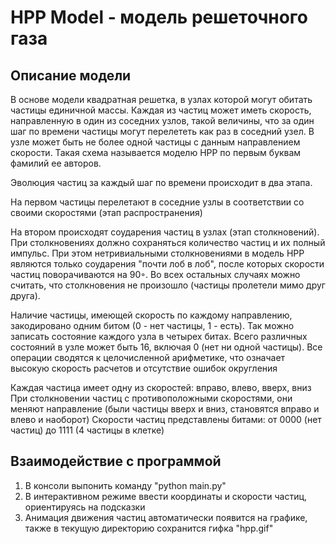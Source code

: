 # HPP Model - модель решеточного газа

## Описание модели
В основе модели квадратная решетка, в узлах которой могут обитать частицы единичной массы. Каждая из частиц может иметь скорость, направленную в один из соседних узлов, такой величины, что за один шаг по времени частицы могут перелететь как раз в соседний узел. В узле может быть не более одной частицы с данным направлением скорости. Такая схема называется моделю HPP по первым буквам фамилий ее авторов.

Эволюция частиц за каждый шаг по времени происходит в два этапа.

На первом частицы перелетают в соседние узлы в соответствии со своими скоростями (этап распространения)

На втором происходят соударения частиц в узлах (этап столкновений). При столкновениях должно сохраняться количество частиц и их полный импульс. При этом нетривиальными столкновениями в модель HPP являются только соударения "почти лоб в лоб", после которых скорости частиц поворачиваются на 90◦. Во всех остальных случаях можно считать, что столкновения не произошло (частицы пролетели мимо друг друга).

Наличие частицы, имеющей скорость по каждому направлению, закодировано одним битом (0 - нет частицы, 1 - есть). Так можно записать состояние каждого узла в четырех битах. Всего различных состояний в узле может быть 16, включая 0 (нет ни одной частицы). Все операции сводятся к целочисленной арифметике, что означает высокую скорость расчетов и отсутствие ошибок округления

Каждая частица имеет одну из скоростей: вправо, влево, вверх, вниз
При столкновении частиц с противоположными скоростями, они меняют направление (были частицы вверх и вниз, становятся вправо и влево и наоборот)
Скорости частиц представлены битами: от 0000 (нет частиц) до 1111 (4 частицы в клетке)

## Взаимодействие с программой
1. В консоли выпонить команду "python main.py"
2. В интерактивном режиме ввести координаты и скорости частиц, ориентируясь на подсказки
3. Анимация движения частиц автоматически появится на графике, также в текущую директорию сохранится гифка "hpp.gif"